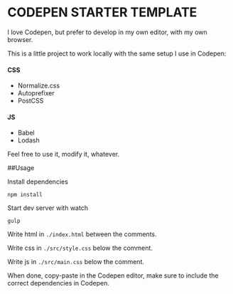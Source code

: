 # CODEPEN STARTER TEMPLATE

I love Codepen, but prefer to develop in my own editor, with my own browser.

This is a little project to work locally with the same setup I use in Codepen:

#### CSS
- Normalize.css
- Autoprefixer
- PostCSS

#### JS
- Babel
- Lodash

Feel free to use it, modify it, whatever.

##Usage

Install dependencies

```
npm install
```

Start dev server with watch

```
gulp
```

Write html in `./index.html` between the comments.

Write css in `./src/style.css` below the comment.

Write js in `./src/main.css` below the comment.

When done, copy-paste in the Codepen editor, make sure to include the correct dependencies in Codepen.
